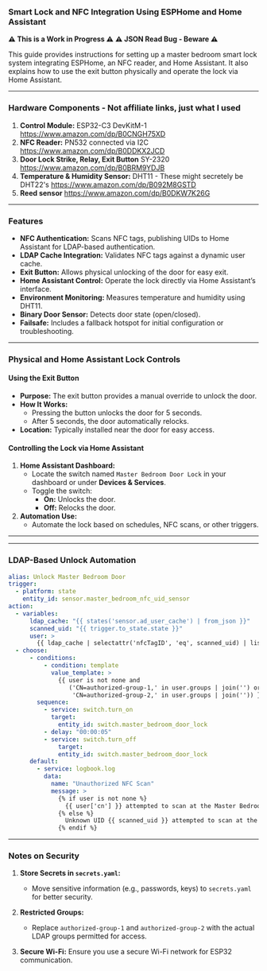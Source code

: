 ### Smart Lock and NFC Integration Using ESPHome and Home Assistant
**⚠️ This is a Work in Progress ⚠️**
**⚠️ JSON Read Bug - Beware ⚠️**

This guide provides instructions for setting up a master bedroom smart lock system integrating ESPHome, an NFC reader, and Home Assistant. It also explains how to use the exit button physically and operate the lock via Home Assistant.

---

### Hardware Components - Not affiliate links, just what I used

1. **Control Module:** ESP32-C3 DevKitM-1  https://www.amazon.com/dp/B0CNGH75XD
2. **NFC Reader:** PN532 connected via I2C  https://www.amazon.com/dp/B0DDKX2JCD
3. **Door Lock Strike, Relay, Exit Button** SY-2320  https://www.amazon.com/dp/B0BRM9YDJB
5. **Temperature & Humidity Sensor:** DHT11 - These might secretely be DHT22's https://www.amazon.com/dp/B092M8GSTD
6. **Reed sensor**  https://www.amazon.com/dp/B0DKW7K26G

---

### Features

- **NFC Authentication:** Scans NFC tags, publishing UIDs to Home Assistant for LDAP-based authentication.
- **LDAP Cache Integration:** Validates NFC tags against a dynamic user cache.
- **Exit Button:** Allows physical unlocking of the door for easy exit.
- **Home Assistant Control:** Operate the lock directly via Home Assistant’s interface.
- **Environment Monitoring:** Measures temperature and humidity using DHT11.
- **Binary Door Sensor:** Detects door state (open/closed).
- **Failsafe:** Includes a fallback hotspot for initial configuration or troubleshooting.

---

### Physical and Home Assistant Lock Controls

#### Using the Exit Button
- **Purpose:** The exit button provides a manual override to unlock the door.
- **How It Works:** 
  - Pressing the button unlocks the door for 5 seconds.
  - After 5 seconds, the door automatically relocks.
- **Location:** Typically installed near the door for easy access.

#### Controlling the Lock via Home Assistant
1. **Home Assistant Dashboard:**
   - Locate the switch named `Master Bedroom Door Lock` in your dashboard or under **Devices & Services**.
   - Toggle the switch:
     - **On:** Unlocks the door.
     - **Off:** Relocks the door.
2. **Automation Use:** 
   - Automate the lock based on schedules, NFC scans, or other triggers.

---

---

### LDAP-Based Unlock Automation

```yaml
alias: Unlock Master Bedroom Door
trigger:
  - platform: state
    entity_id: sensor.master_bedroom_nfc_uid_sensor
action:
  - variables:
      ldap_cache: "{{ states('sensor.ad_user_cache') | from_json }}"
      scanned_uid: "{{ trigger.to_state.state }}"
      user: >
        {{ ldap_cache | selectattr('nfcTagID', 'eq', scanned_uid) | list | first }}
  - choose:
      - conditions:
          - condition: template
            value_template: >
              {{ user is not none and
                 ('CN=authorized-group-1,' in user.groups | join('') or
                  'CN=authorized-group-2,' in user.groups | join('')) }}
        sequence:
          - service: switch.turn_on
            target:
              entity_id: switch.master_bedroom_door_lock
          - delay: "00:00:05"
          - service: switch.turn_off
              target:
              entity_id: switch.master_bedroom_door_lock
      default:
        - service: logbook.log
          data:
            name: "Unauthorized NFC Scan"
            message: >
              {% if user is not none %}
                {{ user['cn'] }} attempted to scan at the Master Bedroom Door but is unauthorized.
              {% else %}
                Unknown UID {{ scanned_uid }} attempted to scan at the Master Bedroom Door.
              {% endif %}
```

---

### Notes on Security

1. **Store Secrets in `secrets.yaml`:**
   - Move sensitive information (e.g., passwords, keys) to `secrets.yaml` for better security.

2. **Restricted Groups:**
   - Replace `authorized-group-1` and `authorized-group-2` with the actual LDAP groups permitted for access.

3. **Secure Wi-Fi:** Ensure you use a secure Wi-Fi network for ESP32 communication.



